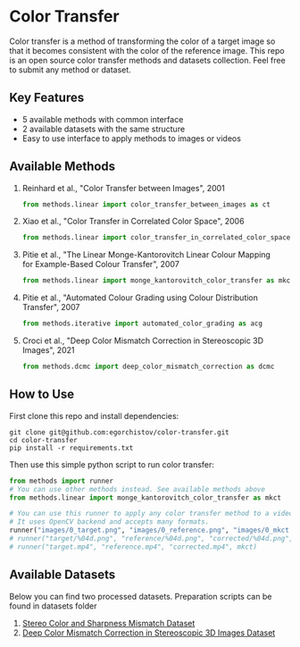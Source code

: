 # Color Transfer

Color transfer is a&nbsp;method of&nbsp;transforming the color of&nbsp;a&nbsp;target image so that it becomes consistent with the color of&nbsp;the&nbsp;reference image. This repo is&nbsp;an&nbsp;open source color transfer methods and datasets collection. Feel free to&nbsp;submit any method or&nbsp;dataset.

## Key Features

* 5 available methods with common interface
* 2 available datasets with the same structure
* Easy to use interface to apply methods to images or videos

## Available Methods

1. Reinhard&nbsp;et&nbsp;al., "Color Transfer between Images", 2001

    ```python
    from methods.linear import color_transfer_between_images as ct
    ```

2. Xiao&nbsp;et&nbsp;al., "Color Transfer in&nbsp;Correlated Color Space", 2006

    ```python
    from methods.linear import color_transfer_in_correlated_color_space as ct_ccs
    ```

3. Pitie&nbsp;et&nbsp;al., "The Linear Monge-Kantorovitch Linear Colour Mapping for&nbsp;Example-Based Colour Transfer", 2007

    ```python
    from methods.linear import monge_kantorovitch_color_transfer as mkct
    ```

4. Pitie&nbsp;et&nbsp;al., "Automated Colour Grading using Colour Distribution Transfer", 2007

    ```python
    from methods.iterative import automated_color_grading as acg
    ```

5. Croci&nbsp;et&nbsp;al., "Deep Color Mismatch Correction in&nbsp;Stereoscopic 3D Images", 2021

    ```python
    from methods.dcmc import deep_color_mismatch_correction as dcmc
    ```

## How to Use

First clone this repo and install dependencies:

```shell
git clone git@github.com:egorchistov/color-transfer.git
cd color-transfer
pip install -r requirements.txt
```

Then use this simple python script to&nbsp;run color transfer:

```python
from methods import runner
# You can use other methods instead. See available methods above
from methods.linear import monge_kantorovitch_color_transfer as mkct

# You can use this runner to apply any color transfer method to a video or a frame sequence.
# It uses OpenCV backend and accepts many formats.
runner("images/0_target.png", "images/0_reference.png", "images/0_mkct.png", mkct)
# runner("target/%04d.png", "reference/%04d.png", "corrected/%04d.png", mkct)
# runner("target.mp4", "reference.mp4", "corrected.mp4", mkct)
```

## Available Datasets

Below you can find two processed datasets. Preparation scripts can be found in datasets folder

1. [Stereo Color and Sharpness Mismatch Dataset](https://videoprocessing.ai/datasets/stereo-mismatch.html)
2. [Deep Color Mismatch Correction in Stereoscopic 3D Images Dataset](https://www.kaggle.com/datasets/egorchistov/dcmc-dataset)

